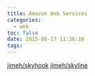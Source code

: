 ```yaml
---
title: Amazon Web Services
categories:
  - web
toc: false
date: 2015-06-17 11:36:16
tags:
---
```


[jimeh/skyhook](https://github.com/jimeh/skyhook)
[jimeh/skyline](https://github.com/jimeh/skyline)
